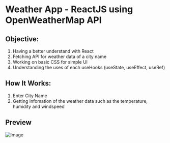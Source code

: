 # Weather App - ReactJS using OpenWeatherMap API

## Objective:
1. Having a better understand with React
2. Fetching API for weather data of a city name
3. Working on basic CSS for simple UI
4. Understanding the uses of each useHooks (useState, useEffect, useRef) 

## How It Works:
1. Enter City Name
2. Getting infomation of the weather data such as the temperature, humidity and windspeed
   
## Preview
![Image](https://github.com/user-attachments/assets/79e610de-8f98-407b-9d01-a64745383545)

